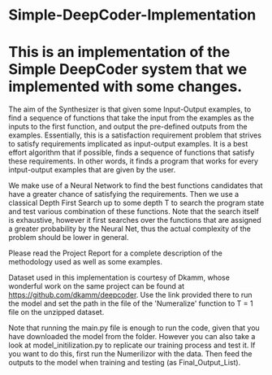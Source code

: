 # Simple-DeepCoder-Implementation
This is an implementation of the Simple DeepCoder system that we implemented with some changes.
===================================================================================
The aim of the Synthesizer is that given some Input-Output examples, to find a sequence of functions that take the input from the examples as the inputs to the first function, and output the pre-defined outputs from the examples.
Essentially, this is a satisfaction requirement problem that strives to satisfy requirements implicated as input-output examples. It is a best effort algorithm that if possible, finds a sequence of functions that satisfy these requirements. In other words, it finds a program that works for every intput-output examples that are given by the user. 

We make use of a Neural Network to find the best functions candidates that have a greater chance of satisfying the requirements. Then we use a classical Depth First Search up to some depth T to search the program state and test various combination of these functions. Note that the search itself is exhaustive, however it first searches over the functions that are assigned a greater probability by the Neural Net, thus the actual complexity of the problem should be lower in general. 

Please read the Project Report for a complete description of the methodology used as well as some examples. 

Dataset used in this implementation is courtesy of Dkamm, whose wonderful work on the same project can be found at https://github.com/dkamm/deepcoder. Use the link provided there to run the model and set the path in the file of the 'Numeralize' function to T = 1 file on the unzipped dataset.

Note that running the main.py file is enough to run the code, given that you have downloaded the model from the folder. However you can also take a look at model_initilization.py to replicate our training process and test it. If you want to do this, first run the Numerilizor with the data. Then feed the outputs to the model when training and testing (as Final_Output_List).  

